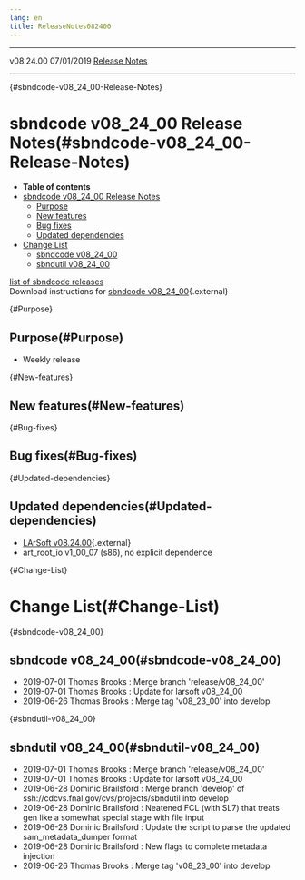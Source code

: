 ```yaml
---
lang: en
title: ReleaseNotes082400
---
```


  ----------- ------------ -- -- ------------------------------------------------------
  v08.24.00   07/01/2019         [Release Notes](ReleaseNotes082400.html)
  ----------- ------------ -- -- ------------------------------------------------------

{#sbndcode-v08_24_00-Release-Notes}

sbndcode v08\_24\_00 Release Notes(#sbndcode-v08_24_00-Release-Notes)
======================================================================================

-   **Table of contents**
-   [sbndcode v08\_24\_00 Release
    Notes](#sbndcode-v08_24_00-Release-Notes)
    -   [Purpose](#Purpose)
    -   [New features](#New-features)
    -   [Bug fixes](#Bug-fixes)
    -   [Updated dependencies](#Updated-dependencies)
-   [Change List](#Change-List)
    -   [sbndcode v08\_24\_00](#sbndcode-v08_24_00)
    -   [sbndutil v08\_24\_00](#sbndutil-v08_24_00)

[list of sbndcode
releases](List_of_SBND_code_releases.html)\
Download instructions for [sbndcode
v08\_24\_00](http://scisoft.fnal.gov/scisoft/bundles/sbnd/v08_24_00/sbndcode-v08_24_00.html){.external}

{#Purpose}

Purpose(#Purpose)
----------------------------------

-   Weekly release

{#New-features}

New features(#New-features)
--------------------------------------------

{#Bug-fixes}

Bug fixes(#Bug-fixes)
--------------------------------------

{#Updated-dependencies}

Updated dependencies(#Updated-dependencies)
------------------------------------------------------------

-   [LArSoft
    v08.24.00](https://cdcvs.fnal.gov/redmine/projects/larsoft/wiki/ReleaseNotes082400){.external}
-   art\_root\_io v1\_00\_07 (s86), no explicit dependence

{#Change-List}

Change List(#Change-List)
==========================================

{#sbndcode-v08_24_00}

sbndcode v08\_24\_00(#sbndcode-v08_24_00)
----------------------------------------------------------

-   2019-07-01 Thomas Brooks : Merge branch \'release/v08\_24\_00\'
-   2019-07-01 Thomas Brooks : Update for larsoft v08\_24\_00
-   2019-06-26 Thomas Brooks : Merge tag \'v08\_23\_00\' into develop

{#sbndutil-v08_24_00}

sbndutil v08\_24\_00(#sbndutil-v08_24_00)
----------------------------------------------------------

-   2019-07-01 Thomas Brooks : Merge branch \'release/v08\_24\_00\'
-   2019-07-01 Thomas Brooks : Update for larsoft v08\_24\_00
-   2019-06-28 Dominic Brailsford : Merge branch \'develop\' of
    ssh://cdcvs.fnal.gov/cvs/projects/sbndutil into develop
-   2019-06-28 Dominic Brailsford : Neatened FCL (with SL7) that treats
    gen like a somewhat special stage with file input
-   2019-06-28 Dominic Brailsford : Update the script to parse the
    updated sam\_metadata\_dumper format
-   2019-06-28 Dominic Brailsford : New flags to complete metadata
    injection
-   2019-06-26 Thomas Brooks : Merge tag \'v08\_23\_00\' into develop
